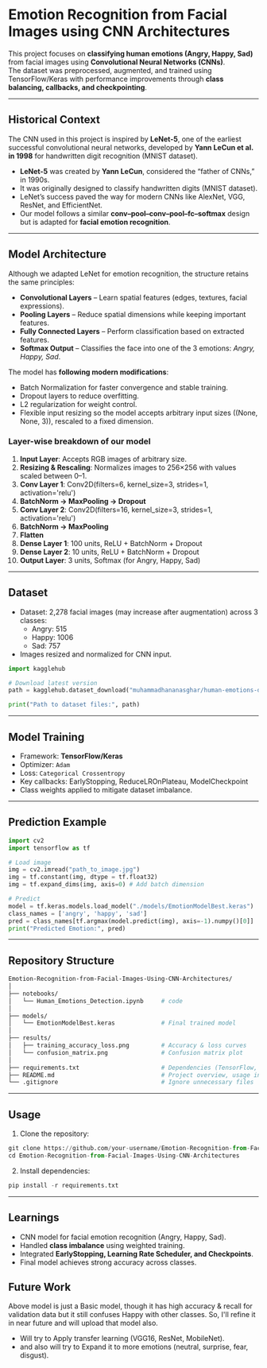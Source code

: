 # Emotion Recognition from Facial Images using CNN Architectures

This project focuses on **classifying human emotions (Angry, Happy, Sad)** from facial images using **Convolutional Neural Networks (CNNs)**.  
The dataset was preprocessed, augmented, and trained using TensorFlow/Keras with performance improvements through **class balancing, callbacks, and checkpointing**.

---

## Historical Context
The CNN used in this project is inspired by **LeNet-5**, one of the earliest successful convolutional neural networks, developed by **Yann LeCun et al. in 1998** for handwritten digit recognition (MNIST dataset). 

- **LeNet-5** was created by **Yann LeCun**, considered the “father of CNNs,” in 1990s.  
- It was originally designed to classify handwritten digits (MNIST dataset).  
- LeNet’s success paved the way for modern CNNs like AlexNet, VGG, ResNet, and EfficientNet.  
- Our model follows a similar **conv–pool–conv–pool–fc–softmax** design but is adapted for **facial emotion recognition**.
  
---

## Model Architecture
 
Although we adapted LeNet for emotion recognition, the structure retains the same principles:

- **Convolutional Layers** – Learn spatial features (edges, textures, facial expressions).  
- **Pooling Layers** – Reduce spatial dimensions while keeping important features.  
- **Fully Connected Layers** – Perform classification based on extracted features.  
- **Softmax Output** – Classifies the face into one of the 3 emotions: *Angry, Happy, Sad*.
  
The model has **following modern modifications**:

- Batch Normalization for faster convergence and stable training.
- Dropout layers to reduce overfitting.
- L2 regularization for weight control.
- Flexible input resizing so the model accepts arbitrary input sizes ((None, None, 3)), rescaled to a fixed dimension. 

### Layer-wise breakdown of our model

1. **Input Layer**: Accepts RGB images of arbitrary size.
2. **Resizing & Rescaling**: Normalizes images to 256×256 with values scaled between 0–1.
3. **Conv Layer 1**: Conv2D(filters=6, kernel_size=3, strides=1, activation='relu')
4. **BatchNorm → MaxPooling → Dropout**
5. **Conv Layer 2**: Conv2D(filters=16, kernel_size=3, strides=1, activation='relu')
6. **BatchNorm → MaxPooling**
7. **Flatten**
8. **Dense Layer 1**: 100 units, ReLU + BatchNorm + Dropout
9. **Dense Layer 2**: 10 units, ReLU + BatchNorm + Dropout
10. **Output Layer**: 3 units, Softmax (for Angry, Happy, Sad)

---

## Dataset
- Dataset: 2,278 facial images (may increase after augmentation) across 3 classes:
  - Angry: 515  
  - Happy: 1006  
  - Sad: 757  
- Images resized and normalized for CNN input.

```python
import kagglehub

# Download latest version
path = kagglehub.dataset_download("muhammadhananasghar/human-emotions-datasethes")

print("Path to dataset files:", path)
```
---

## Model Training
- Framework: **TensorFlow/Keras**
- Optimizer: `Adam`
- Loss: `Categorical Crossentropy`
- Key callbacks: EarlyStopping, ReduceLROnPlateau, ModelCheckpoint
- Class weights applied to mitigate dataset imbalance.

---
## Prediction Example

```python
import cv2
import tensorflow as tf

# Load image
img = cv2.imread("path_to_image.jpg")
img = tf.constant(img, dtype = tf.float32)
img = tf.expand_dims(img, axis=0) # Add batch dimension

# Predict
model = tf.keras.models.load_model("./models/EmotionModelBest.keras")
class_names = ['angry', 'happy', 'sad']
pred = class_names[tf.argmax(model.predict(img), axis=-1).numpy()[0]]
print("Predicted Emotion:", pred)
```

---

## Repository Structure
```bash
Emotion-Recognition-from-Facial-Images-Using-CNN-Architectures/
│
├── notebooks/
│   └── Human_Emotions_Detection.ipynb     # code
│
├── models/
│   └── EmotionModelBest.keras             # Final trained model
│
├── results/
│   ├── training_accuracy_loss.png         # Accuracy & loss curves
│   └── confusion_matrix.png               # Confusion matrix plot
│
├── requirements.txt                       # Dependencies (TensorFlow, cv2, etc.)
├── README.md                              # Project overview, usage instructions
└── .gitignore                             # Ignore unnecessary files
```

---

## Usage

1. Clone the repository:

```python
git clone https://github.com/your-username/Emotion-Recognition-from-Facial-Images-Using-CNN-Architectures.git
cd Emotion-Recognition-from-Facial-Images-Using-CNN-Architectures

```
2. Install dependencies:
```python
pip install -r requirements.txt

```

---

## Learnings
- CNN model for facial emotion recognition (Angry, Happy, Sad).
- Handled **class imbalance** using weighted training.
- Integrated **EarlyStopping, Learning Rate Scheduler, and Checkpoints**.
- Final model achieves strong accuracy across classes.

## Future Work
Above model is just a Basic model, though it has high accuracy & recall for validation data but it still confuses Happy with other classes. So, I'll refine it in near future and will upload that model also.
- Will try to Apply transfer learning (VGG16, ResNet, MobileNet).
- and also will try to Expand it to more emotions (neutral, surprise, fear, disgust).




